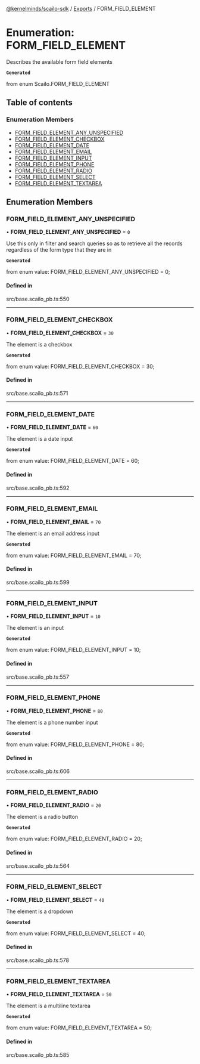 [@kernelminds/scailo-sdk](../README.md) / [Exports](../modules.md) / FORM\_FIELD\_ELEMENT

# Enumeration: FORM\_FIELD\_ELEMENT

Describes the available form field elements

**`Generated`**

from enum Scailo.FORM_FIELD_ELEMENT

## Table of contents

### Enumeration Members

- [FORM\_FIELD\_ELEMENT\_ANY\_UNSPECIFIED](FORM_FIELD_ELEMENT.md#form_field_element_any_unspecified)
- [FORM\_FIELD\_ELEMENT\_CHECKBOX](FORM_FIELD_ELEMENT.md#form_field_element_checkbox)
- [FORM\_FIELD\_ELEMENT\_DATE](FORM_FIELD_ELEMENT.md#form_field_element_date)
- [FORM\_FIELD\_ELEMENT\_EMAIL](FORM_FIELD_ELEMENT.md#form_field_element_email)
- [FORM\_FIELD\_ELEMENT\_INPUT](FORM_FIELD_ELEMENT.md#form_field_element_input)
- [FORM\_FIELD\_ELEMENT\_PHONE](FORM_FIELD_ELEMENT.md#form_field_element_phone)
- [FORM\_FIELD\_ELEMENT\_RADIO](FORM_FIELD_ELEMENT.md#form_field_element_radio)
- [FORM\_FIELD\_ELEMENT\_SELECT](FORM_FIELD_ELEMENT.md#form_field_element_select)
- [FORM\_FIELD\_ELEMENT\_TEXTAREA](FORM_FIELD_ELEMENT.md#form_field_element_textarea)

## Enumeration Members

### FORM\_FIELD\_ELEMENT\_ANY\_UNSPECIFIED

• **FORM\_FIELD\_ELEMENT\_ANY\_UNSPECIFIED** = ``0``

Use this only in filter and search queries so as to retrieve all the records regardless of the form type that they are in

**`Generated`**

from enum value: FORM_FIELD_ELEMENT_ANY_UNSPECIFIED = 0;

#### Defined in

src/base.scailo_pb.ts:550

___

### FORM\_FIELD\_ELEMENT\_CHECKBOX

• **FORM\_FIELD\_ELEMENT\_CHECKBOX** = ``30``

The element is a checkbox

**`Generated`**

from enum value: FORM_FIELD_ELEMENT_CHECKBOX = 30;

#### Defined in

src/base.scailo_pb.ts:571

___

### FORM\_FIELD\_ELEMENT\_DATE

• **FORM\_FIELD\_ELEMENT\_DATE** = ``60``

The element is a date input

**`Generated`**

from enum value: FORM_FIELD_ELEMENT_DATE = 60;

#### Defined in

src/base.scailo_pb.ts:592

___

### FORM\_FIELD\_ELEMENT\_EMAIL

• **FORM\_FIELD\_ELEMENT\_EMAIL** = ``70``

The element is an email address input

**`Generated`**

from enum value: FORM_FIELD_ELEMENT_EMAIL = 70;

#### Defined in

src/base.scailo_pb.ts:599

___

### FORM\_FIELD\_ELEMENT\_INPUT

• **FORM\_FIELD\_ELEMENT\_INPUT** = ``10``

The element is an input

**`Generated`**

from enum value: FORM_FIELD_ELEMENT_INPUT = 10;

#### Defined in

src/base.scailo_pb.ts:557

___

### FORM\_FIELD\_ELEMENT\_PHONE

• **FORM\_FIELD\_ELEMENT\_PHONE** = ``80``

The element is a phone number input

**`Generated`**

from enum value: FORM_FIELD_ELEMENT_PHONE = 80;

#### Defined in

src/base.scailo_pb.ts:606

___

### FORM\_FIELD\_ELEMENT\_RADIO

• **FORM\_FIELD\_ELEMENT\_RADIO** = ``20``

The element is a radio button

**`Generated`**

from enum value: FORM_FIELD_ELEMENT_RADIO = 20;

#### Defined in

src/base.scailo_pb.ts:564

___

### FORM\_FIELD\_ELEMENT\_SELECT

• **FORM\_FIELD\_ELEMENT\_SELECT** = ``40``

The element is a dropdown

**`Generated`**

from enum value: FORM_FIELD_ELEMENT_SELECT = 40;

#### Defined in

src/base.scailo_pb.ts:578

___

### FORM\_FIELD\_ELEMENT\_TEXTAREA

• **FORM\_FIELD\_ELEMENT\_TEXTAREA** = ``50``

The element is a multiline textarea

**`Generated`**

from enum value: FORM_FIELD_ELEMENT_TEXTAREA = 50;

#### Defined in

src/base.scailo_pb.ts:585
